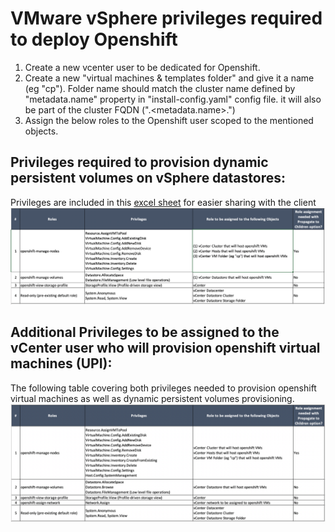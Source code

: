 # VMware vSphere privileges required to deploy Openshift
1. Create a new vcenter user to be dedicated for Openshift.
2. Create a new "virtual machines & templates folder" and give it a name (eg "cp"). Folder name should match the cluster name defined by "metadata.name" property in "install-config.yaml" config file. it will also be part of the cluster FQDN (".<metadata.name>.<baseDomain>") 
3. Assign the below roles to the Openshift user scoped to the mentioned objects. 
## Privileges required to provision dynamic persistent volumes on vSphere datastores:
Privileges are included in this [excel sheet](./openshift-vcenter-privileges.xlsx) for easier sharing with the client
<kbd><img src="./content/vm01.png" /></kbd>
## Additional Privileges to be assigned to the vCenter user who will provision openshift virtual machines (UPI):
The following table covering both privileges needed to provision openshift virtual machines as well as dynamic persistent volumes provisioning.
<kbd><img src="./content/vm02.png" /></kbd>
